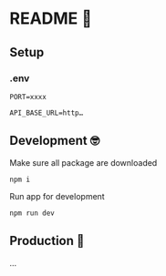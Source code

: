 # README 🥱

## Setup

### .env
```env
PORT=xxxx
```

```env
API_BASE_URL=http…
```

## Development 🤓

Make sure all package are downloaded
```shell
npm i
```

Run app for development
```shell
npm run dev
```

## Production 🤵

…
